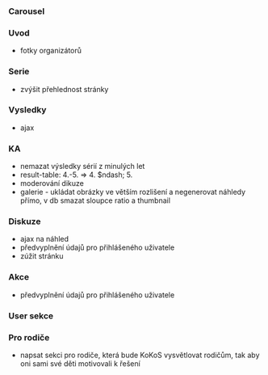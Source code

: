 ### Carousel

### Uvod
  * fotky organizátorů

### Serie
  * zvýšit přehlednost stránky

### Vysledky
  * ajax

### KA
  * nemazat výsledky sérií z minulých let
  * result-table: 4.-5. => 4. $ndash; 5.
  * moderování dikuze
  * galerie - ukládat obrázky ve větším rozlišení a negenerovat náhledy přímo, v db smazat sloupce ratio a thumbnail

### Diskuze
  * ajax na náhled
  * předvyplnění údajů pro přihlášeného uživatele
  * zúžit stránku

### Akce
  * předvyplnění údajů pro přihlášeného uživatele

### User sekce

### Pro rodiče
  * napsat sekci pro rodiče, která bude KoKoS vysvětlovat rodičům, tak aby oni sami své děti motivovali k řešení
